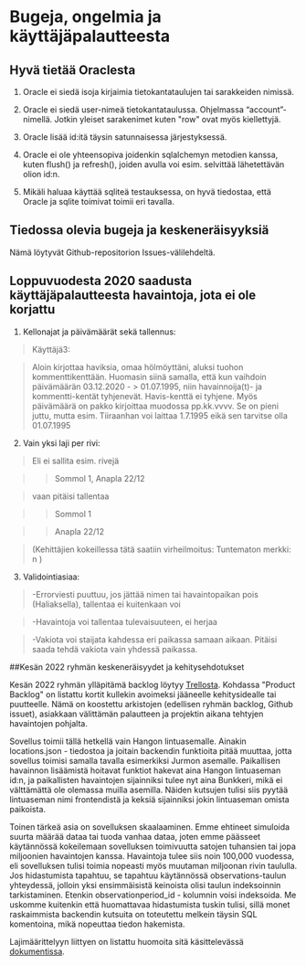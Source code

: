 # Bugeja, ongelmia ja käyttäjäpalautteesta

## Hyvä tietää Oraclesta

1. Oracle ei siedä isoja kirjaimia tietokantataulujen tai sarakkeiden nimissä.

2. Oracle ei siedä user-nimeä tietokantataulussa. Ohjelmassa “account”-nimellä. Jotkin yleiset sarakenimet kuten "row" ovat myös kiellettyjä.

3. Oracle lisää id:itä täysin satunnaisessa järjestyksessä.

4. Oracle ei ole yhteensopiva joidenkin sqlalchemyn metodien kanssa, kuten flush() ja refresh(), joiden avulla voi esim. selvittää lähetettävän olion id:n.

5. Mikäli haluaa käyttää sqliteä testauksessa, on hyvä tiedostaa, että Oracle ja sqlite toimivat toimii eri tavalla.

## Tiedossa olevia bugeja ja keskeneräisyyksiä

Nämä löytyvät Github-repositorion Issues-välilehdeltä.

## Loppuvuodesta 2020 saadusta käyttäjäpalautteesta havaintoja, jota ei ole korjattu
 
1. Kellonajat ja päivämäärät sekä tallennus:  

> Käyttäjä3:

> Aloin kirjottaa haviksia, omaa hölmöyttäni, aluksi tuohon kommenttikenttään. Huomasin siinä samalla, että kun vaihdoin päivämäärän 03.12.2020 - > 01.07.1995, niin havainnoija(t)- ja kommentti-kentät tyhjenevät. Havis-kenttä ei tyhjene. Myös päivämäärä on pakko kirjoittaa muodossa pp.kk.vvvv. Se on pieni juttu, mutta esim. Tiiraanhan voi laittaa 1.7.1995 eikä sen tarvitse olla 01.07.1995

2. Vain yksi laji per rivi: 

> Eli ei sallita esim. rivejä 

> > Sommol 1, Anapla 22/12  

> vaan pitäisi tallentaa 

> > Sommol 1

> > Anapla 22/12 

> (Kehittäjien kokeillessa tätä saatiin virheilmoitus: Tuntematon merkki: n )

3. Validointiasiaa:  

> -Errorviesti puuttuu, jos jättää nimen tai havaintopaikan pois (Haliaksella), tallentaa ei kuitenkaan voi

> -Havaintoja voi tallentaa tulevaisuuteen, ei herjaa 

> -Vakiota voi staijata kahdessa eri paikassa samaan aikaan. Pitäisi saada tehdä vakiota vain yhdessä paikassa.

##Kesän 2022 ryhmän keskeneräisyydet ja kehitysehdotukset

Kesän 2022 ryhmän ylläpitämä backlog löytyy [Trellosta](https://trello.com/b/8FSrc8SY/backlog). Kohdassa "Product Backlog" on listattu kortit kullekin avoimeksi jääneelle kehitysidealle tai puutteelle. Nämä on koostettu arkistojen (edellisen ryhmän backlog, Github issuet), asiakkaan välittämän palautteen ja projektin aikana tehtyjen havaintojen pohjalta.

Sovellus toimii tällä hetkellä vain Hangon lintuasemalle. Ainakin locations.json - tiedostoa ja joitain backendin funktioita pitää muuttaa,
jotta sovellus toimisi samalla tavalla esimerkiksi Jurmon asemalle. Paikallisen havainnon lisäämistä hoitavat funktiot hakevat aina 
Hangon lintuaseman id:n, ja paikallisten havaintojen sijainniksi tulee nyt aina Bunkkeri, mikä ei välttämättä ole olemassa muilla asemilla.
Näiden kutsujen tulisi siis pyytää lintuaseman nimi frontendistä ja keksiä sijainniksi jokin lintuaseman omista paikoista. 

Toinen tärkeä asia on sovelluksen skaalaaminen. Emme ehtineet simuloida suurta määrää dataa tai tuoda vanhaa dataa, joten emme päässeet käytännössä
kokeilemaan sovelluksen toimivuutta satojen tuhansien tai jopa miljoonien havaintojen kanssa. Havaintoja tulee siis noin 100,000 vuodessa, eli
sovelluksen tulisi toimia nopeasti myös muutaman miljoonan rivin taululla. Jos hidastumista tapahtuu, se tapahtuu käytännössä observations-taulun
yhteydessä, jolloin yksi ensimmäisistä keinoista olisi taulun indeksoinnin tarkistaminen. Etenkin observationperiod_id - kolumnin voisi indeksoida.
Me uskomme kuitenkin että huomattavaa hidastumista tuskin tulisi, sillä monet raskaimmista backendin kutsuita on toteutettu melkein täysin
 SQL komentoina, mikä nopeuttaa tiedon hakemista. 

Lajimäärittelyyn liittyen on listattu huomoita sitä käsittelevässä [dokumentissa](/developmentInstructions/aboutDefinedSpecies.md##huomioita).
